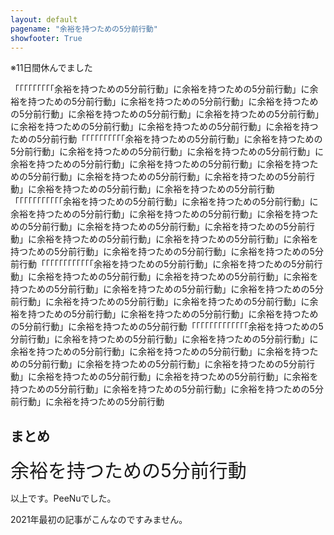```yaml
---
layout: default
pagename: "余裕を持つための5分前行動"
showfooter: True
---
```


※11日間休んでました

「「「「「「「「「余裕を持つための5分前行動」に余裕を持つための5分前行動」に余裕を持つための5分前行動」に余裕を持つための5分前行動」に余裕を持つための5分前行動」に余裕を持つための5分前行動」に余裕を持つための5分前行動」に余裕を持つための5分前行動」に余裕を持つための5分前行動」に余裕を持つための5分前行動「「「「「「「「「「余裕を持つための5分前行動」に余裕を持つための5分前行動」に余裕を持つための5分前行動」に余裕を持つための5分前行動」に余裕を持つための5分前行動」に余裕を持つための5分前行動」に余裕を持つための5分前行動」に余裕を持つための5分前行動」に余裕を持つための5分前行動」に余裕を持つための5分前行動」に余裕を持つための5分前行動「「「「「「「「「「「余裕を持つための5分前行動」に余裕を持つための5分前行動」に余裕を持つための5分前行動」に余裕を持つための5分前行動」に余裕を持つための5分前行動」に余裕を持つための5分前行動」に余裕を持つための5分前行動」に余裕を持つための5分前行動」に余裕を持つための5分前行動」に余裕を持つための5分前行動」に余裕を持つための5分前行動」に余裕を持つための5分前行動「「「「「「「「「「「「余裕を持つための5分前行動」に余裕を持つための5分前行動」に余裕を持つための5分前行動」に余裕を持つための5分前行動」に余裕を持つための5分前行動」に余裕を持つための5分前行動」に余裕を持つための5分前行動」に余裕を持つための5分前行動」に余裕を持つための5分前行動」に余裕を持つための5分前行動」に余裕を持つための5分前行動」に余裕を持つための5分前行動」に余裕を持つための5分前行動「「「「「「「「「「「「「余裕を持つための5分前行動」に余裕を持つための5分前行動」に余裕を持つための5分前行動」に余裕を持つための5分前行動」に余裕を持つための5分前行動」に余裕を持つための5分前行動」に余裕を持つための5分前行動」に余裕を持つための5分前行動」に余裕を持つための5分前行動」に余裕を持つための5分前行動」に余裕を持つための5分前行動」に余裕を持つための5分前行動」に余裕を持つための5分前行動」に余裕を持つための5分前行動

## まとめ

<div style="font-size:30px;">余裕を持つための5分前行動</div>

以上です。PeeNuでした。

2021年最初の記事がこんなのですみません。

